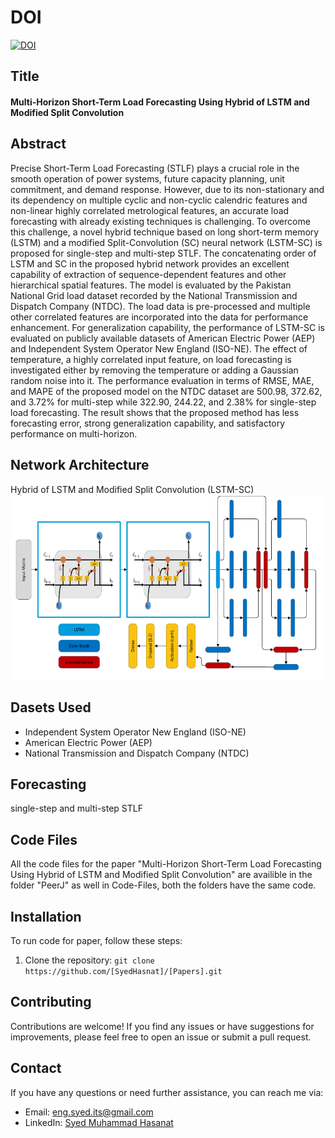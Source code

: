 # DOI
[![DOI](https://zenodo.org/badge/643206708.svg)](https://zenodo.org/badge/latestdoi/643206708) 

## Title
#### Multi-Horizon Short-Term Load Forecasting Using Hybrid of LSTM and Modified Split Convolution
## Abstract
Precise Short-Term Load Forecasting (STLF) plays a crucial role in the smooth operation of power systems, future capacity planning, unit commitment, and demand response. However, due to its non-stationary and its dependency on multiple cyclic and non-cyclic calendric features and non-linear highly correlated metrological features, an accurate load forecasting with already existing techniques is challenging. To overcome this challenge, a novel hybrid technique based on long short-term memory (LSTM) and a modified Split-Convolution (SC) neural network (LSTM-SC) is proposed for single-step and multi-step STLF. The concatenating order of LSTM and SC in the proposed hybrid network provides an excellent capability of extraction of sequence-dependent features and other hierarchical spatial features. The model is evaluated by the Pakistan National Grid load dataset recorded by the National Transmission and Dispatch Company (NTDC). The load data is pre-processed and multiple other correlated features are incorporated into the data for performance enhancement. For generalization capability, the performance of LSTM-SC is evaluated on publicly available datasets of American Electric Power (AEP) and Independent System Operator New England (ISO-NE). The effect of temperature, a highly correlated input feature, on load forecasting is investigated either by removing the temperature or adding a Gaussian random noise into it. The performance evaluation in terms of RMSE, MAE, and MAPE of the proposed model on the NTDC dataset are 500.98, 372.62, and 3.72\% for multi-step while 322.90, 244.22, and 2.38\% for single-step load forecasting. The result shows that the proposed method has less forecasting error, strong generalization capability, and satisfactory performance on multi-horizon.
## Network Architecture
Hybrid of LSTM and Modified Split Convolution (LSTM-SC)
![alt text](https://github.com/SyedHasnat/Papers/blob/main/Figure%205%20complete_model.png)
## Dasets Used
- Independent System Operator New England (ISO-NE)
- American Electric Power (AEP)
- National Transmission and Dispatch Company (NTDC)
## Forecasting
single-step and multi-step STLF
## Code Files
All the code files for the paper "Multi-Horizon Short-Term Load Forecasting Using Hybrid of LSTM and Modified Split Convolution" are availible in the folder "PeerJ" as well in Code-Files, both the folders have the same code.
## Installation
To run code for paper, follow these steps:

1. Clone the repository: `git clone https://github.com/[SyedHasnat]/[Papers].git`
## Contributing
Contributions are welcome! If you find any issues or have suggestions for improvements, please feel free to open an issue or submit a pull request.
## Contact
If you have any questions or need further assistance, you can reach me via:

- Email: [eng.syed.its@gmail.com](mailto:eng.syed.its@gmail.com)
- LinkedIn: [Syed Muhammad Hasanat](https://www.linkedin.com/in/syed-muhammad-hasanat-a56562204/)




